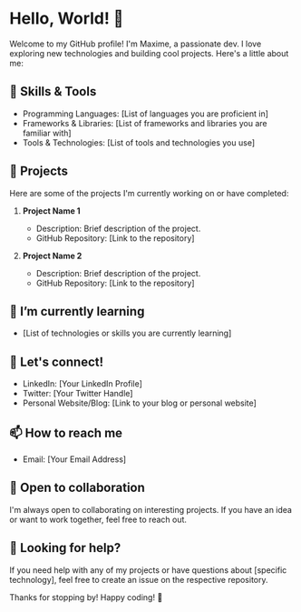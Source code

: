 # Hello, World! 👋

Welcome to my GitHub profile! I'm Maxime, a passionate dev. I love exploring new technologies and building cool projects. Here's a little about me:

## 🔧 Skills & Tools
- Programming Languages: [List of languages you are proficient in]
- Frameworks & Libraries: [List of frameworks and libraries you are familiar with]
- Tools & Technologies: [List of tools and technologies you use]

## 🚀 Projects
Here are some of the projects I'm currently working on or have completed:

1. **Project Name 1**
   - Description: Brief description of the project.
   - GitHub Repository: [Link to the repository]

2. **Project Name 2**
   - Description: Brief description of the project.
   - GitHub Repository: [Link to the repository]

## 🌱 I’m currently learning
- [List of technologies or skills you are currently learning]

## 💬 Let's connect!
- LinkedIn: [Your LinkedIn Profile]
- Twitter: [Your Twitter Handle]
- Personal Website/Blog: [Link to your blog or personal website]

## 📫 How to reach me
- Email: [Your Email Address]

## 🤝 Open to collaboration
I'm always open to collaborating on interesting projects. If you have an idea or want to work together, feel free to reach out.

## 👀 Looking for help?
If you need help with any of my projects or have questions about [specific technology], feel free to create an issue on the respective repository.

Thanks for stopping by! Happy coding! 🚀
